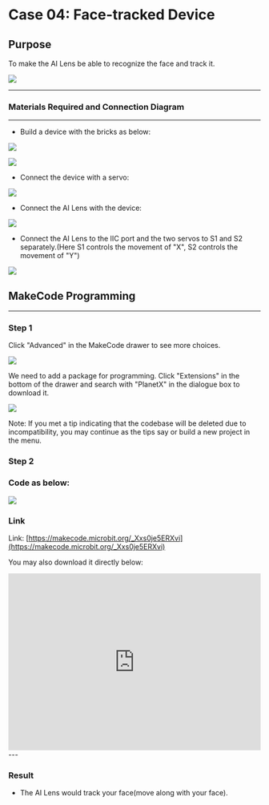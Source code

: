 # Case 04: Face-tracked Device

## Purpose
To make the AI Lens be able to recognize the face and track it. 

![](./images/05035_01.png)


---

### Materials Required and Connection Diagram
---

- Build a device with the bricks as below:

![](./images/05035_04_03.png)

![](./images/05035_04_04.png)

- Connect the device with a servo: 

![](./images/05035_04_05.png)

- Connect the AI Lens with the device:

![](./images/05035_04_06.png)

- Connect the AI Lens to the IIC port and the two servos to S1 and S2 separately.(Here S1 controls the movement of "X", S2 controls the movement of "Y")


![](./images/05035_04_07.png)

## MakeCode Programming 

---

### Step 1

Click "Advanced" in the MakeCode drawer to see more choices. 

![](./images/05001_04.png)

We need to add a package for programming. Click "Extensions" in the bottom of the drawer and search with "PlanetX" in the dialogue box to download it. 

![](./images/05001_05.png)

Note: If you met a tip indicating that the codebase will be deleted due to incompatibility, you may continue as the tips say or build a new project in the menu. 

### Step 2

### Code as below:

![](./images/05035_04_08.png)


### Link
Link: [https://makecode.microbit.org/_Xxs0je5ERXvi](https://makecode.microbit.org/_Xxs0je5ERXvi)

You may also download it directly below:

<div style="position:relative;height:0;padding-bottom:70%;overflow:hidden;"><iframe style="position:absolute;top:0;left:0;width:100%;height:100%;" src="https://makecode.microbit.org/#pub:_Xxs0je5ERXvi" frameborder="0" sandbox="allow-popups allow-forms allow-scripts allow-same-origin"></iframe></div>  
---

### Result
- The AI Lens would track your face(move along with your face).

